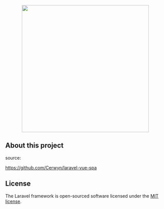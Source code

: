 <p align="center"><a href="https://laravel.com" target="_blank"><img src="https://raw.githubusercontent.com/laravel/art/master/logo-lockup/5%20SVG/2%20CMYK/1%20Full%20Color/laravel-logolockup-cmyk-red.svg" width="400"></a></p>


## About this project

source:

https://github.com/Cerwyn/laravel-vue-spa


## License

The Laravel framework is open-sourced software licensed under the [MIT license](https://opensource.org/licenses/MIT).
